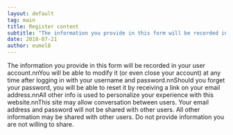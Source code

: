 ```yaml
---
layout: default
tag: main
title: Register content
subtitle: "The information you provide in this form will be recorded in your user account. You will be able to modify it (or even close your account) at any time after logging in with your username and password. Should you forget your password, you will be able to&hellip;"
date: 2018-07-21
author: eumel8
---
```


The information you provide in this form will be recorded in your user account.nnYou will be able to modify it (or even close your account) at any time after logging in with your username and password.nnShould you forget your password, you will be able to reset it by receiving a link on your email address.nnAll other info is used to personalize your experience with this website.nnThis site may allow conversation between users. Your email address and password will not be shared with other users. All other information may be shared with other users. Do not provide information you are not willing to share.
